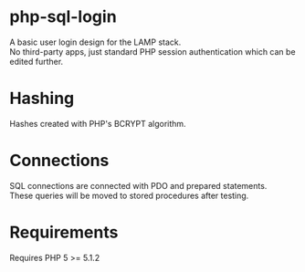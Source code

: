 # php-sql-login
A basic user login design for the LAMP stack.  
No third-party apps, just standard PHP session authentication which can be edited further.    

# Hashing
Hashes created with PHP's BCRYPT algorithm.  

# Connections
SQL connections are connected with PDO and prepared statements.  
These queries will be moved to stored procedures after testing.  

# Requirements
Requires PHP 5 >= 5.1.2  